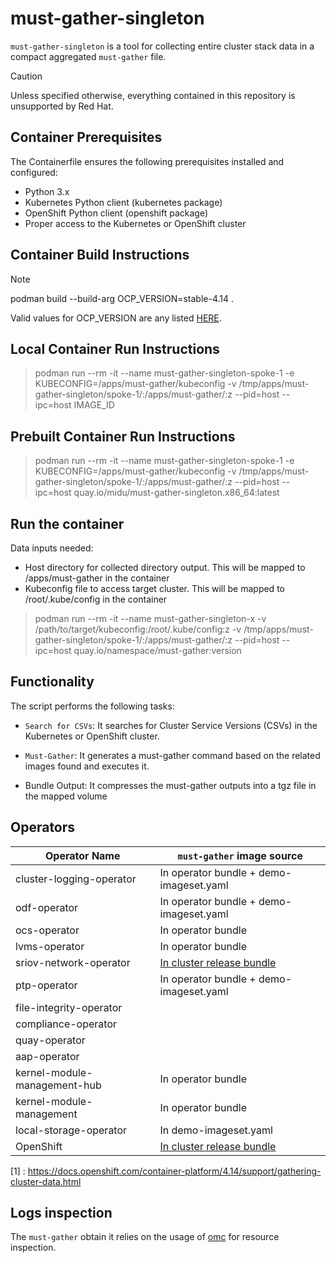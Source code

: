 # must-gather-singleton

`must-gather-singleton` is a tool for collecting entire cluster stack data in a compact aggregated `must-gather` file.

> [!CAUTION]
> Unless specified otherwise, everything contained in this repository is unsupported by Red Hat.

## Container Prerequisites

The Containerfile ensures the following prerequisites installed and configured:

- Python 3.x
- Kubernetes Python client (kubernetes package)
- OpenShift Python client (openshift package)
- Proper access to the Kubernetes or OpenShift cluster

## Container Build Instructions

> [!NOTE]  
> podman build --build-arg OCP_VERSION=stable-4.14 .

Valid values for OCP_VERSION are any listed [HERE](https://mirror.openshift.com/pub/openshift-v4/clients/ocp/).

## Local Container Run Instructions

> podman run --rm -it --name must-gather-singleton-spoke-1 -e KUBECONFIG=/apps/must-gather/kubeconfig -v /tmp/apps/must-gather-singleton/spoke-1/:/apps/must-gather/:z --pid=host --ipc=host IMAGE_ID

## Prebuilt Container Run Instructions

> podman run --rm -it --name must-gather-singleton-spoke-1 -e KUBECONFIG=/apps/must-gather/kubeconfig -v /tmp/apps/must-gather-singleton/spoke-1/:/apps/must-gather/:z --pid=host --ipc=host quay.io/midu/must-gather-singleton.x86_64:latest

## Run the container

Data inputs needed:

- Host directory for collected directory output. This will be mapped to /apps/must-gather in the container
- Kubeconfig file to access target cluster. This will be mapped to /root/.kube/config in the container


> podman run --rm -it --name must-gather-singleton-x -v /path/to/target/kubeconfig:/root/.kube/config:z -v /tmp/apps/must-gather-singleton/spoke-1/:/apps/must-gather/:z --pid=host --ipc=host quay.io/namespace/must-gather:version

## Functionality
The script performs the following tasks:

- `Search for CSVs`: It searches for Cluster Service Versions (CSVs) in the Kubernetes or OpenShift cluster.

- `Must-Gather`: It generates a must-gather command based on the related images found and executes it.

- Bundle Output: It compresses the must-gather outputs into a tgz file in the mapped volume 


## Operators 

| Operator Name              | `must-gather` image source  |
|----------------------------|---------------------------|
| cluster-logging-operator   | In operator bundle + demo-imageset.yaml       |
| odf-operator               | In operator bundle + demo-imageset.yaml       |
| ocs-operator               | In operator bundle        |
| lvms-operator              | In operator bundle        |
| sriov-network-operator     | [In cluster release bundle](https://github.com/openshift/must-gather) |
| ptp-operator               | In operator bundle + demo-imageset.yaml       |
| file-integrity-operator    |
| compliance-operator        |
| quay-operator              |
| aap-operator               |
| kernel-module-management-hub |In operator bundle        |
| kernel-module-management   |  In operator bundle        |
| local-storage-operator     | In demo-imageset.yaml      |
| OpenShift                  | [In cluster release bundle](https://github.com/openshift/must-gather) |

[1] : https://docs.openshift.com/container-platform/4.14/support/gathering-cluster-data.html



## Logs inspection

The `must-gather` obtain it relies on the usage of [omc](https://github.com/gmeghnag/omc)  for resource inspection.
